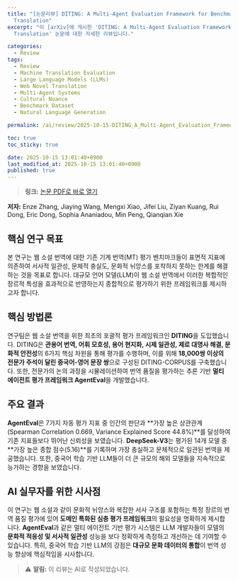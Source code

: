 ```yaml
---
title: "[논문리뷰] DITING: A Multi-Agent Evaluation Framework for Benchmarking Web Novel
  Translation"
excerpt: "이 [arXiv]에 게시한 'DITING: A Multi-Agent Evaluation Framework for Benchmarking Web Novel
  Translation' 논문에 대한 자세한 리뷰입니다."

categories:
  - Review
tags:
  - Review
  - Machine Translation Evaluation
  - Large Language Models (LLMs)
  - Web Novel Translation
  - Multi-Agent Systems
  - Cultural Nuance
  - Benchmark Dataset
  - Natural Language Generation

permalink: /ai/review/2025-10-15-DITING_A_Multi-Agent_Evaluation_Framework_for_Benchmarking_Web_Novel_Translation/

toc: true
toc_sticky: true

date: 2025-10-15 13:01:40+0900
last_modified_at: 2025-10-15 13:01:40+0900
published: true
---
```

> **링크:** [논문 PDF로 바로 열기](https://arxiv.org/abs/2510.09116)

**저자:** Enze Zhang, Jiaying Wang, Mengxi Xiao, Jifei Liu, Ziyan Kuang, Rui Dong, Eric Dong, Sophia Ananiadou, Min Peng, Qianqian Xie



## 핵심 연구 목표
본 연구는 웹 소설 번역에 대한 기존 기계 번역(MT) 평가 벤치마크들이 표면적 지표에 의존하여 서사적 일관성, 문체적 충실도, 문화적 뉘앙스를 포착하지 못하는 한계를 해결하는 것을 목표로 합니다. 대규모 언어 모델(LLM)이 웹 소설 번역에서 이러한 복합적인 장르적 특성을 효과적으로 반영하는지 종합적으로 평가하기 위한 프레임워크를 제시하고자 합니다.

## 핵심 방법론
연구팀은 웹 소설 번역을 위한 최초의 포괄적 평가 프레임워크인 **DITING**을 도입했습니다. DITING은 **관용어 번역, 어휘 모호성, 용어 현지화, 시제 일관성, 제로 대명사 해결, 문화적 안전성**의 6가지 핵심 차원을 통해 평가를 수행하며, 이를 위해 **18,000쌍 이상의 전문가 주석이 달린 중국어-영어 문장 쌍**으로 구성된 DITING-CORPUS를 구축했습니다. 또한, 전문가의 논의 과정을 시뮬레이션하여 번역 품질을 평가하는 추론 기반 **멀티 에이전트 평가 프레임워크 AgentEval**을 개발했습니다.

## 주요 결과
**AgentEval**은 7가지 자동 평가 지표 중 인간의 판단과 **가장 높은 상관관계(Spearman Correlation 0.669, Variance Explained Score 44.8%)**를 달성하여 기존 지표들보다 뛰어난 신뢰성을 보였습니다. **DeepSeek-V3**는 평가된 14개 모델 중 **가장 높은 종합 점수(5.16)**를 기록하며 가장 충실하고 문체적으로 일관된 번역을 제공했습니다. 또한, 중국어 학습 기반 LLM들이 더 큰 규모의 해외 모델들을 지속적으로 능가하는 경향을 보였습니다.

## AI 실무자를 위한 시사점
이 연구는 웹 소설과 같이 문화적 뉘앙스와 복잡한 서사 구조를 포함하는 특정 장르의 번역 품질 평가에 있어 **도메인 특화된 심층 평가 프레임워크**의 필요성을 명확하게 제시합니다. **AgentEval**과 같은 멀티 에이전트 기반 평가 시스템은 LLM 개발자들이 모델의 **문화적 적응성 및 서사적 일관성** 성능을 보다 정확하게 측정하고 개선하는 데 기여할 수 있습니다. 특히, 중국어 학습 기반 LLM의 강점은 **대규모 문화 데이터의 통합**이 번역 성능 향상에 핵심적임을 시사합니다.

> ⚠️ **알림:** 이 리뷰는 AI로 작성되었습니다.